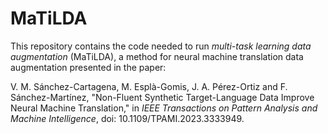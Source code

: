 # MaTiLDA

This repository contains the code needed to run _multi-task learning data augmentation_ (MaTiLDA), a method for neural machine translation data augmentation presented in the paper:

V. M. Sánchez-Cartagena, M. Esplà-Gomis, J. A. Pérez-Ortiz and F. Sánchez-Martínez, "Non-Fluent Synthetic Target-Language Data Improve Neural Machine Translation," in _IEEE Transactions on Pattern Analysis and Machine Intelligence_, doi: 10.1109/TPAMI.2023.3333949.
